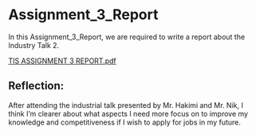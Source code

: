 # Assignment_3_Report
In this Assignment_3_Report, we are required to write a report about the Industry Talk 2.

[TIS ASSIGNMENT 3 REPORT.pdf](https://github.com/user-attachments/files/18515808/TIS.ASSIGNMENT.3.REPORT.pdf)

## Reflection:
After attending the industrial talk presented by Mr. Hakimi and Mr. Nik, I think I’m clearer
about what aspects I need more focus on to improve my knowledge and competitiveness
if I wish to apply for jobs in my future.
